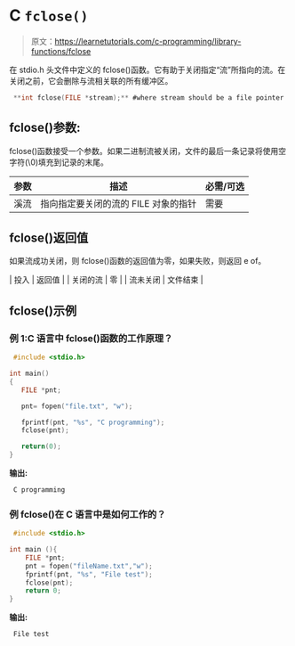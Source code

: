 # C `fclose()`

> 原文：<https://learnetutorials.com/c-programming/library-functions/fclose>

在 stdio.h 头文件中定义的 fclose()函数。它有助于关闭指定“流”所指向的流。在关闭之前，它会删除与流相关联的所有缓冲区。

```c
 **int fclose(FILE *stream);** #where stream should be a file pointer 

```

## fclose()参数:

fclose()函数接受一个参数。如果二进制流被关闭，文件的最后一条记录将使用空字符(\0)填充到记录的末尾。

| 参数 | 描述 | 必需/可选 |
| --- | --- | --- |
| 溪流 | 指向指定要关闭的流的 FILE 对象的指针 | 需要 |

## fclose()返回值

如果流成功关闭，则 fclose()函数的返回值为零，如果失败，则返回 e of。

| 投入 | 返回值 |
| 关闭的流 | 零 |
| 流未关闭 | 文件结束 |

## fclose()示例

### 例 1:C 语言中 fclose()函数的工作原理？

```c
 #include <stdio.h>

int main()
{
   FILE *pnt;

   pnt= fopen("file.txt", "w");

   fprintf(pnt, "%s", "C programming");
   fclose(pnt);

   return(0);
} 

```

**输出:**

```c
 C programming 
```

### 例 fclose()在 C 语言中是如何工作的？

```c
 #include <stdio.h>

int main (){
    FILE *pnt;
    pnt = fopen("fileName.txt","w");
    fprintf(pnt, "%s", "File test");
    fclose(pnt);
    return 0; 
} 

```

**输出:**

```c
 File test 
```